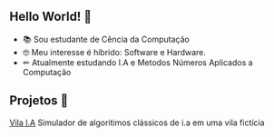 ## Hello World! 👋

- 📚 Sou estudante de Cência da Computação
- 🤓 Meu interesse é híbrido: Software e Hardware.
- ✏ Atualmente estudando I.A e Metodos Números Aplicados a Computação

## Projetos 🎯

[Vila I.A](https://github.com/GuiMatosDev/Projeto-de-I.A-Npc)
Simulador de algoritimos clássicos de i.a em uma vila fictícia 




